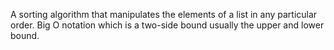 A sorting algorithm that manipulates the elements of a list in any particular order. Big O notation which is a two-side bound usually the upper and lower bound.
